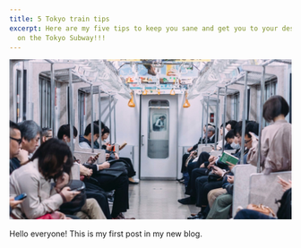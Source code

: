 ```yaml
---
title: 5 Tokyo train tips
excerpt: Here are my five tips to keep you sane and get you to your destination
  on the Tokyo Subway!!!
---
```

![5 Tokyo train tips](/assets/images/blog-3a.jpg "5 Tokyo train tips")

Hello everyone! This is my first post in my new blog.